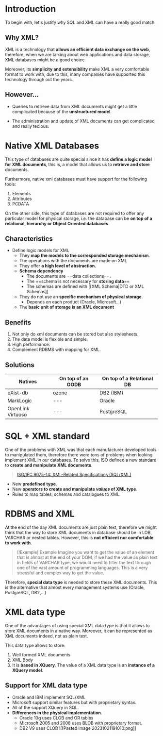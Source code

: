 # Introduction

To begin with, let's justify why SQL and XML can have a really good match.
## Why XML?

XML is a technology that **allows an efficient data exchange on the web**, therefore, when we are talking about web applications and data storage, XML databases might be a good choice.

Moreover, its **simplicity and extensibility** make XML a very comfortable format to work with, due to this, many companies have supported this technology through out the years.
## However...

* Queries to retrieve data from XML documents might get a little complicated because of the **unstructured model**.

* The administration and update of XML documents can get complicated and really tedious.

# Native XML Databases

This type of databases are quite special since it has **define a logic model for XML documents**, this is, a model that allows us to **retrieve and store** documents.

Furthermore, native xml databases must have support for the following tools:

1. Elements
2. Attributes
3. PCDATA

On the other side, this type of databases are not required to offer any particular model for physical storage, i.e. the database can be **on top of a relational, hierarchy or Object Oriented databases**.
## Characteristics
* Define logic models for XML
	* They **map the models to the corresponded storage mechanism**.
	* The operations with the documents are made on XML
	* They offer **a high level of abstraction**.
	* **Schema dependency**
		* The documents are ==data collections==.
		* The ==schema is not necessary for **storing data**==
		* The schemas are defined with [[XML Schema|DTD or XML Schemas]]
	* They do not use an **specific mechanism of physical storage**.
		* Depends on each product (Oracle, Microsoft...)
	* The **basic unit of storage is an XML document**
## Benefits
1. Not only do xml documents can be stored but also stylesheets.
2. The data model is flexible and simple.
3. High performance.
4. Complement RDBMS with mapping for XML.
## Solutions
| Natives | On top of an OODB | On top of a Relational DB |
| --- | --- | --- |
| eXist-db | ozone | DB2 (IBM) |
| MarkLogic | --- | Oracle |
| OpenLink Virtuoso | --- | PostgreSQL |

# SQL + XML standard

One of the problems with XML was that each manufacturer developed tools to manipulated them, therefore there were tons of problems when looking implement XML in our databases.
To solve this, ISO defined a new standard to **create and manipulate XML documents**.

> [ISO/IEC 9075-14: XML-Related Specifications (SQL/XML)](https://www.iso.org/standard/76587.html)

* New **predefined type**.
* New **operators to create and manipulate _values_ of XML type**.
* Rules to map tables, schemas and catalogues to XML.
# RDBMS and XML

At the end of the day XML documents are just plain text, therefore we might think that the way to store XML documents in database should be in LOB, VARCHAR or nested tables.
However, this is **not efficient nor comfortable to work with**.

>[!Example] Example
>Imagine you want to get the value of an element that is almost at the end of your DOM, if we had the value as plain text in fields of VARCHAR type, we would need to filter the text through one of the vast amount of programming languages.
>This is a very stressful and complex way to get the value.

Therefore, **special data type** is needed to store these XML documents. This is the alternative that almost every management systems use (Oracle, PostgreSQL, DB2,...)

# XML data type

One of the advantages of using special XML data type is that it allows to store XML documents in a native way. Moreover, it can be represented as XML documents indeed, not as plain text.

This data type allows to store:

1. Well formed XML documents
2. XML Body
3. It is **based in XQuery**. The value of a XML data type is an **instance of a XQuery model**.

## Support for XML data type

* Oracle and IBM implement SQL/XML
* Microsoft support similar features but with proprietary syntax.
* All of the support XQuery in SQL.
* **Differences in the physical implementation**.
	* Oracle 10g uses CLOB and OR tables
	* Microsoft 2005 and 2008 uses BLOB with proprietary format.
	* DB2 V9 uses CLOB
![[Pasted image 20231021191010.png]]